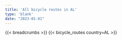 ```yaml
---
title: 'All bicycle routes in AL'
type: 'blank'
date: "2023-01-01"
---
```


{{< breadcrumbs >}}
{{< bicycle_routes country=AL >}}
